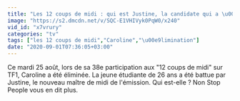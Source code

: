 ```yaml
---
title: "Les 12 coups de midi : qui est Justine, la candidate qui a \u00e9limin\u00e9 Caroline ?"
image: "https://s2.dmcdn.net/v/SQC-E1VHIVyk0PqW0/x240"
vid_id: "x7vrury"
categories: "tv"
tags: ["les 12 coups de midi","Caroline","\u00e9limination"]
date: "2020-09-01T07:36:05+03:00"
---
```

Ce mardi 25 août, lors de sa 38e participation aux &quot;12 coups de midi&quot; sur TF1, Caroline a été éliminée. La jeune étudiante de 26 ans a été battue par Justine, le nouveau maître de midi de l'émission. Qui est-elle ? Non Stop People vous en dit plus.
